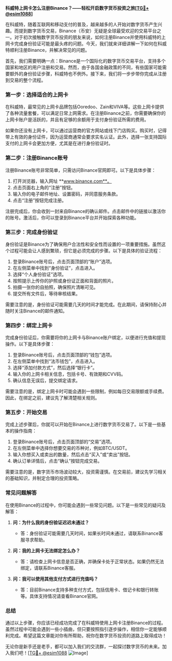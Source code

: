 **科威特上网卡怎么注册Binance？——轻松开启数字货币投资之旅[[TG💪+ @esim1088](https://t.me/s/esim1088)]**

在科威特，随着互联网和移动支付的普及，越来越多的人开始对数字货币产生兴趣。而提到数字货币交易，Binance（币安）无疑是全球最受欢迎的交易平台之一。对于初次接触数字货币投资的朋友来说，如何注册Binance并使用科威特的上网卡完成身份验证可能是最头疼的问题。今天，我们就来详细讲解一下如何在科威特顺利注册Binance，并解决常见的问题。

首先，我们需要明确一点：Binance是一个国际化的数字货币交易平台，支持多个国家和地区的用户注册和交易。然而，由于各国金融政策的不同，有些国家可能需要额外的身份验证步骤，科威特也不例外。接下来，我们将一步步带你完成从注册到交易的整个流程。

### 第一步：选择适合的上网卡

在科威特，最常见的上网卡品牌包括Ooredoo、Zain和VIVA等。这些上网卡提供了各种流量套餐，可以满足日常上网需求。在注册Binance之前，你需要确保你的上网卡账户是活跃的，并且有足够的余额用于支付身份验证所需的费用。

如果你还没有上网卡，可以通过运营商的官方网站或线下门店购买。购买时，记得带上有效的身份证件，因为运营商通常会要求实名认证。此外，选择一张支持国际支付的上网卡会更加方便，尤其是在进行身份验证时。

### 第二步：注册Binance账号

注册Binance账号非常简单，只需访问Binance官网即可。以下是具体步骤：

1. 打开浏览器，输入网址 **www.binance.com**。
2. 点击页面右上角的“注册”按钮。
3. 输入你的电子邮件地址、设置密码，并同意服务条款。
4. 点击“注册”按钮完成注册。

注册完成后，你会收到一封来自Binance的确认邮件。点击邮件中的链接以激活你的账号。激活后，你可以登录到Binance平台并开始探索各种功能。

### 第三步：完成身份验证

身份验证是Binance为了确保用户合法性和安全性而设置的一项重要措施。虽然这个过程可能会让人感到繁琐，但它是必须完成的步骤。以下是具体的验证流程：

1. 登录Binance账号后，点击页面顶部的“账户”选项。
2. 在左侧菜单中找到“身份验证”，点击进入。
3. 选择“个人身份验证”选项。
4. 按照提示上传你的护照或身份证正面和背面的照片。
5. 拍摄一张你的自拍照，确保照片清晰可见。
6. 提交所有文件后，等待审核结果。

需要注意的是，身份验证可能需要几天的时间才能完成。在此期间，请保持耐心并随时关注Binance的邮件通知。

### 第四步：绑定上网卡

完成身份验证后，你需要将你的上网卡与Binance账户绑定，以便进行充值和提现操作。以下是具体步骤：

1. 登录Binance账号后，点击页面顶部的“钱包”选项。
2. 在左侧菜单中找到“法币钱包”，点击进入。
3. 选择“添加付款方式”，然后选择“银行卡”。
4. 输入你的上网卡相关信息，包括卡号、有效期和CVV码。
5. 确认信息无误后，提交绑定请求。

需要注意的是，绑定上网卡时可能会遇到一些限制，例如每日交易限额或手续费。因此，在绑定之前，建议先了解清楚相关规则。

### 第五步：开始交易

完成上述步骤后，你就可以开始在Binance上进行数字货币交易了。以下是一些基本的操作指南：

1. 登录Binance账号后，点击页面顶部的“交易”选项。
2. 在左侧菜单中选择你想要交易的币种对，例如BTC/USDT。
3. 输入你想买入或卖出的数量，然后点击“买入”或“卖出”按钮。
4. 确认订单详情后，点击“确认”按钮完成交易。

需要注意的是，数字货币市场波动较大，投资需谨慎。在交易前，建议先学习相关的基础知识，并制定合理的投资策略。

### 常见问题解答

在使用Binance的过程中，你可能会遇到一些常见问题。以下是一些常见的疑问及解答：

1. **问：为什么我的身份验证迟迟未通过？**
   - 答：身份验证可能需要几天时间，如果长时间未通过，请联系Binance客服寻求帮助。

2. **问：我的上网卡无法绑定怎么办？**
   - 答：请检查上网卡信息是否正确，并确保卡处于正常状态。如果仍然无法绑定，请联系Binance客服。

3. **问：我可以使用其他支付方式进行充值吗？**
   - 答：目前Binance支持多种支付方式，包括信用卡、借记卡和银行转账等。具体支持情况请查看Binance官网。

### 总结

通过以上步骤，你应该已经成功完成了在科威特使用上网卡注册Binance的过程。虽然过程中可能会遇到一些小插曲，但只要按照指引逐步操作，相信你一定能够顺利完成。希望这篇文章能对你有所帮助，祝你在数字货币投资的道路上取得成功！

无论你是新手还是老手，都可以加入我们的交流群，一起探讨数字货币的未来。加入我们吧！[[TG💪+ @esim1088](https://t.me/s/esim1088) ![Image](https://i.postimg.cc/4NQfJmqS/Snipaste-2025-05-13-00-14-12.png)]